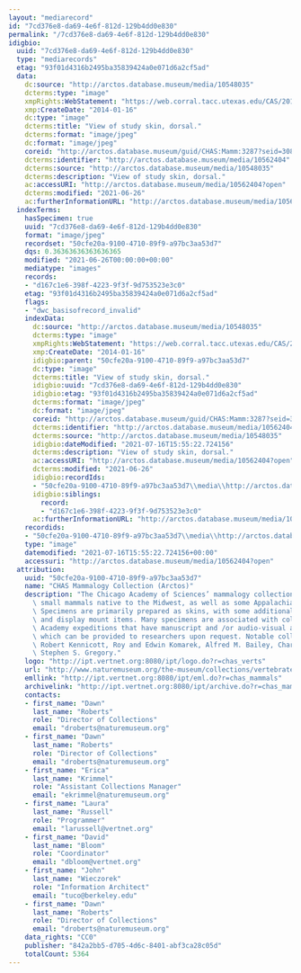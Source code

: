 ```yaml
---
layout: "mediarecord"
id: "7cd376e8-da69-4e6f-812d-129b4dd0e830"
permalink: "/7cd376e8-da69-4e6f-812d-129b4dd0e830"
idigbio:
  uuid: "7cd376e8-da69-4e6f-812d-129b4dd0e830"
  type: "mediarecords"
  etag: "93f01d4316b2495ba35839424a0e071d6a2cf5ad"
  data:
    dc:source: "http://arctos.database.museum/media/10548035"
    dcterms:type: "image"
    xmpRights:WebStatement: "https://web.corral.tacc.utexas.edu/CAS/20161217-02/jpg/chas_mamm_3287.2.jpg"
    xmp:CreateDate: "2014-01-16"
    dc:type: "image"
    dcterms:title: "View of study skin, dorsal."
    dcterms:format: "image/jpeg"
    dc:format: "image/jpeg"
    coreid: "http://arctos.database.museum/guid/CHAS:Mamm:3287?seid=3088036"
    dcterms:identifier: "http://arctos.database.museum/media/10562404"
    dcterms:source: "http://arctos.database.museum/media/10548035"
    dcterms:description: "View of study skin, dorsal."
    ac:accessURI: "http://arctos.database.museum/media/10562404?open"
    dcterms:modified: "2021-06-26"
    ac:furtherInformationURL: "http://arctos.database.museum/media/10562404"
  indexTerms:
    hasSpecimen: true
    uuid: "7cd376e8-da69-4e6f-812d-129b4dd0e830"
    format: "image/jpeg"
    recordset: "50cfe20a-9100-4710-89f9-a97bc3aa53d7"
    dqs: 0.36363636363636365
    modified: "2021-06-26T00:00:00+00:00"
    mediatype: "images"
    records:
    - "d167c1e6-398f-4223-9f3f-9d753523e3c0"
    etag: "93f01d4316b2495ba35839424a0e071d6a2cf5ad"
    flags:
    - "dwc_basisofrecord_invalid"
    indexData:
      dc:source: "http://arctos.database.museum/media/10548035"
      dcterms:type: "image"
      xmpRights:WebStatement: "https://web.corral.tacc.utexas.edu/CAS/20161217-02/jpg/chas_mamm_3287.2.jpg"
      xmp:CreateDate: "2014-01-16"
      idigbio:parent: "50cfe20a-9100-4710-89f9-a97bc3aa53d7"
      dc:type: "image"
      dcterms:title: "View of study skin, dorsal."
      idigbio:uuid: "7cd376e8-da69-4e6f-812d-129b4dd0e830"
      idigbio:etag: "93f01d4316b2495ba35839424a0e071d6a2cf5ad"
      dcterms:format: "image/jpeg"
      dc:format: "image/jpeg"
      coreid: "http://arctos.database.museum/guid/CHAS:Mamm:3287?seid=3088036"
      dcterms:identifier: "http://arctos.database.museum/media/10562404"
      dcterms:source: "http://arctos.database.museum/media/10548035"
      idigbio:dateModified: "2021-07-16T15:55:22.724156"
      dcterms:description: "View of study skin, dorsal."
      ac:accessURI: "http://arctos.database.museum/media/10562404?open"
      dcterms:modified: "2021-06-26"
      idigbio:recordIds:
      - "50cfe20a-9100-4710-89f9-a97bc3aa53d7\\media\\http://arctos.database.museum/media/10562404"
      idigbio:siblings:
        record:
        - "d167c1e6-398f-4223-9f3f-9d753523e3c0"
      ac:furtherInformationURL: "http://arctos.database.museum/media/10562404"
    recordids:
    - "50cfe20a-9100-4710-89f9-a97bc3aa53d7\\media\\http://arctos.database.museum/media/10562404"
    type: "image"
    datemodified: "2021-07-16T15:55:22.724156+00:00"
    accessuri: "http://arctos.database.museum/media/10562404?open"
  attribution:
    uuid: "50cfe20a-9100-4710-89f9-a97bc3aa53d7"
    name: "CHAS Mammalogy Collection (Arctos)"
    description: "The Chicago Academy of Sciences’ mammalogy collection contains mostly\
      \ small mammals native to the Midwest, as well as some Appalachian species.\
      \ Specimens are primarily prepared as skins, with some additional osteological\
      \ and display mount items. Many specimens are associated with collectors or\
      \ Academy expeditions that have manuscript and /or audio-visual archival material,\
      \ which can be provided to researchers upon request. Notable collectors include\
      \ Robert Kennicott, Roy and Edwin Komarek, Alfred M. Bailey, Charles D. Brower,\
      \ Stephen S. Gregory."
    logo: "http://ipt.vertnet.org:8080/ipt/logo.do?r=chas_verts"
    url: "http://www.naturemuseum.org/the-museum/collections/vertebrates"
    emllink: "http://ipt.vertnet.org:8080/ipt/eml.do?r=chas_mammals"
    archivelink: "http://ipt.vertnet.org:8080/ipt/archive.do?r=chas_mammals"
    contacts:
    - first_name: "Dawn"
      last_name: "Roberts"
      role: "Director of Collections"
      email: "droberts@naturemuseum.org"
    - first_name: "Dawn"
      last_name: "Roberts"
      role: "Director of Collections"
      email: "droberts@naturemuseum.org"
    - first_name: "Erica"
      last_name: "Krimmel"
      role: "Assistant Collections Manager"
      email: "ekrimmel@naturemuseum.org"
    - first_name: "Laura"
      last_name: "Russell"
      role: "Programmer"
      email: "larussell@vertnet.org"
    - first_name: "David"
      last_name: "Bloom"
      role: "Coordinator"
      email: "dbloom@vertnet.org"
    - first_name: "John"
      last_name: "Wieczorek"
      role: "Information Architect"
      email: "tuco@berkeley.edu"
    - first_name: "Dawn"
      last_name: "Roberts"
      role: "Director of Collections"
      email: "droberts@naturemuseum.org"
    data_rights: "CC0"
    publisher: "842a2bb5-d705-4d6c-8401-abf3ca28c05d"
    totalCount: 5364
---
```

